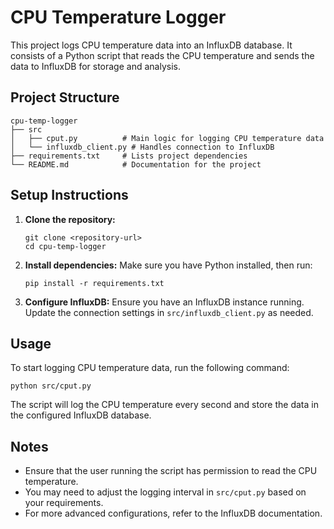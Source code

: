 # CPU Temperature Logger

This project logs CPU temperature data into an InfluxDB database. It consists of a Python script that reads the CPU temperature and sends the data to InfluxDB for storage and analysis.

## Project Structure

```
cpu-temp-logger
├── src
│   ├── cput.py          # Main logic for logging CPU temperature data
│   └── influxdb_client.py # Handles connection to InfluxDB
├── requirements.txt     # Lists project dependencies
└── README.md            # Documentation for the project
```

## Setup Instructions

1. **Clone the repository:**
   ```
   git clone <repository-url>
   cd cpu-temp-logger
   ```

2. **Install dependencies:**
   Make sure you have Python installed, then run:
   ```
   pip install -r requirements.txt
   ```

3. **Configure InfluxDB:**
   Ensure you have an InfluxDB instance running. Update the connection settings in `src/influxdb_client.py` as needed.

## Usage

To start logging CPU temperature data, run the following command:
```
python src/cput.py
```

The script will log the CPU temperature every second and store the data in the configured InfluxDB database.

## Notes

- Ensure that the user running the script has permission to read the CPU temperature.
- You may need to adjust the logging interval in `src/cput.py` based on your requirements.
- For more advanced configurations, refer to the InfluxDB documentation.